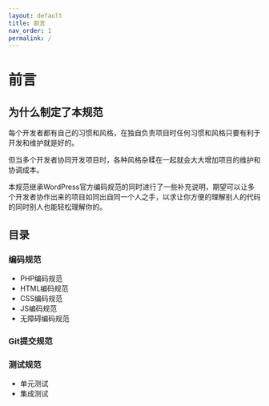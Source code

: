 ```yaml
---
layout: default
title: 前言
nav_order: 1
permalink: /
---
```


# 前言

## 为什么制定了本规范

每个开发者都有自己的习惯和风格，在独自负责项目时任何习惯和风格只要有利于开发和维护就是好的。

但当多个开发者协同开发项目时，各种风格杂糅在一起就会大大增加项目的维护和协调成本。

本规范继承WordPress官方编码规范的同时进行了一些补充说明，期望可以让多个开发者协作出来的项目如同出自同一个人之手，以求让你方便的理解别人的代码的同时别人也能轻松理解你的。

## 目录

### 编码规范

 * PHP编码规范
 * HTML编码规范
 * CSS编码规范
 * JS编码规范
 * 无障碍编码规范

### Git提交规范

### 测试规范

 * 单元测试
 * 集成测试
